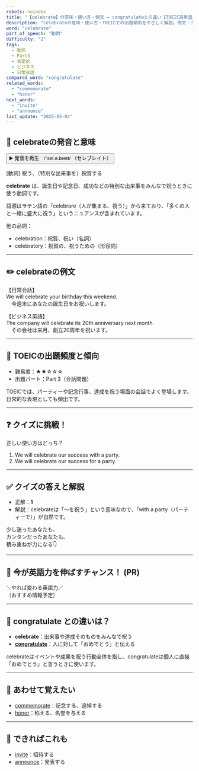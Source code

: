 ```yaml
---
robots: noindex
title: "【celebrate】の意味・使い方・例文 ― congratulateとの違い【TOEIC英単語】"
description: "celebrateの意味・使い方・TOEICでの出題傾向をやさしく解説。例文・クイズ付きでcongratulateとの違いもわかりやすく学べます。"
word: "celebrate"
part_of_speech: "動詞"
difficulty: "2"
tags:
  - 動詞
  - Part3
  - 肯定的
  - ビジネス
  - 日常会話
compared_word: "congratulate"
related_words:
  - "commemorate"
  - "honor"
next_words:
  - "invite"
  - "announce"
last_update: "2025-05-04"
---
```


## 🔰 celebrateの発音と意味

<button class="play-audio" onclick="playTTS('celebrate')">
  <span class="play-audio-main">
    ▶️ 発音を再生　/ˈsel.ə.breɪt/
  </span>
  <span class="play-audio-sub">
    （セレブレイト）
  </span>
</button>

[動詞] 祝う、（特別な出来事を）祝賀する

**celebrate** は、誕生日や記念日、成功などの特別な出来事をみんなで祝うときに使う動詞です。

語源はラテン語の「celebrare（人が集まる、祝う）」から来ており、「多くの人と一緒に盛大に祝う」というニュアンスが含まれています。

他の品詞：  
- celebration：祝賀、祝い（名詞）
- celebratory：祝賀の、祝うための（形容詞）

---

## ✏️ celebrateの例文

【日常会話】  
We will celebrate your birthday this weekend.  
　今週末にあなたの誕生日をお祝いします。

【ビジネス英語】  
The company will celebrate its 20th anniversary next month.  
　その会社は来月、創立20周年を祝います。

---

## 🎯 TOEICの出題頻度と傾向

- 難易度：★★☆☆☆
- 出題パート：Part 3（会話問題）

TOEICでは、パーティーや記念行事、達成を祝う場面の会話でよく登場します。日常的な表現としても頻出です。

---

## ❓ クイズに挑戦！

正しい使い方はどっち？

1. We will celebrate our success with a party.  
2. We will celebrate our success for a party.

---

## ✅ クイズの答えと解説

- 正解：**1**
- 解説：celebrateは「～を祝う」という意味なので、「with a party（パーティーで）」が自然です。

少し迷ったあなたも、  
カンタンだったあなたも、  
積み重ねが力になる👇️

---

## 🚀 今が英語力を伸ばすチャンス！ (PR)

<div class="info-center">
＼やれば変わる英語力／<br>  
（おすすめ情報予定）
</div>

---

## 🤔  congratulate との違いは？

- **celebrate**：出来事や達成そのものをみんなで祝う
- **[congratulate](/word/congratulate)**：人に対して「おめでとう」と伝える

celebrateはイベントや成果を祝う行動全体を指し、congratulateは個人に直接「おめでとう」と言うときに使います。

---

## 🧩 あわせて覚えたい

- [commemorate](/word/commemorate)：記念する、追悼する
- [honor](/word/honor)：称える、名誉を与える

---

## 📖 できればこれも

- [invite](/word/invite)：招待する
- [announce](/word/announce)：発表する

<!-- cvid: aid47_bid28 -->
